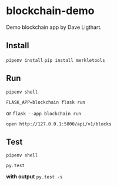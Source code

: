 # blockchain-demo

Demo blockchain app by Dave Ligthart.

## Install

`pipenv install`
`pip install merkletools`

## Run

`pipenv shell`

`FLASK_APP=blockchain flask run`

or `flask --app blockchain run`

`open http://127.0.0.1:5000/api/v1/blocks`

## Test

`pipenv shell`

`py.test`

**with output**
`py.test -s`